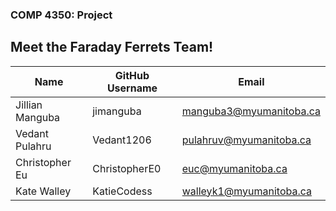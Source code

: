 ### COMP 4350: Project

## Meet the Faraday Ferrets Team!
| Name             | GitHub Username  | Email                   |
| ---------------- | ---------------- | ----------------------- |
| Jillian Manguba  | jimanguba        | manguba3@myumanitoba.ca |
| Vedant Pulahru   | Vedant1206       | pulahruv@myumanitoba.ca |
| Christopher Eu   | ChristopherE0    | euc@myumanitoba.ca      |
| Kate Walley      | KatieCodess      | walleyk1@myumanitoba.ca |
